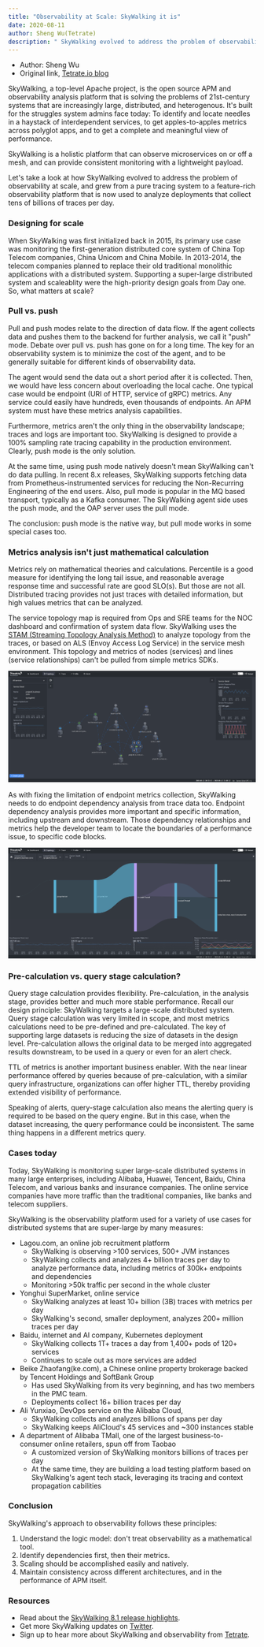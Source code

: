 ```yaml
---
title: "Observability at Scale: SkyWalking it is"
date: 2020-08-11
author: Sheng Wu(Tetrate)
description: " SkyWalking evolved to address the problem of observability at scale, and grew from a pure tracing system to a feature-rich observability platform that is now used to analyze deployments that collect tens of billions of traces per day. "
---
```


- Author: Sheng Wu
- Original link, [Tetrate.io blog](https://www.tetrate.io/blog/observability-at-scale-skywalking-it-is/)

SkyWalking, a top-level Apache project, is the open source APM and observability analysis platform that is solving the problems of 21st-century systems that are increasingly large, distributed, and heterogenous. It's built for the struggles system admins face today: To identify and locate needles in a haystack of interdependent services, to get apples-to-apples metrics across polyglot apps, and to get a complete and meaningful view of performance.

SkyWalking is a holistic platform that can observe microservices on or off a mesh, and can provide consistent monitoring with a lightweight payload.

Let's take a look at how SkyWalking evolved to address the problem of observability at scale, and grew from a pure tracing system to a feature-rich observability platform that is now used to analyze deployments that collect tens of billions of traces per day.

### Designing for scale

When SkyWalking was first initialized back in 2015, its primary use case was monitoring the first-generation distributed core system of China Top Telecom companies, China Unicom and China Mobile. In 2013-2014, the telecom companies planned to replace their old traditional monolithic applications with a distributed system. Supporting a super-large distributed system and scaleablity were the high-priority design goals from Day one. So, what matters at scale?

### Pull vs. push

Pull and push modes relate to the direction of data flow. If the agent collects data and pushes them to the backend for further analysis, we call it "push" mode. Debate over pull vs. push has gone on for a long time. The key for an observability system is to minimize the cost of the agent, and to be generally suitable for different kinds of observability data.

The agent would send the data out a short period after it is collected. Then, we would have less concern about overloading the local cache. One typical case would be endpoint (URI of HTTP, service of gRPC) metrics. Any service could easily have hundreds, even thousands of endpoints. An APM system must have these metrics analysis capabilities.

Furthermore, metrics aren't the only thing in the observability landscape; traces and logs are important too. SkyWalking is designed to provide a 100% sampling rate tracing capability in the production environment. Clearly, push mode is the only solution.

At the same time, using push mode natively doesn't mean SkyWalking can't do data pulling. In recent 8.x releases, SkyWalking supports fetching data from Prometheus-instrumented services for reducing the Non-Recurring Engineering of the end users. Also, pull mode is popular in the MQ based transport, typically as a Kafka consumer. The SkyWalking agent side uses the push mode, and the OAP server uses the pull mode.

The conclusion: push mode is the native way, but pull mode works in some special cases too.

### Metrics analysis isn't just mathematical calculation

Metrics rely on mathematical theories and calculations. Percentile is a good measure for identifying the long tail issue, and reasonable average response time and successful rate are good SLO(s). But those are not all. Distributed tracing provides not just traces with detailed information, but high values metrics that can be analyzed.

The service topology map is required from Ops and SRE teams for the NOC dashboard and confirmation of system data flow. SkyWalking uses the [STAM (Streaming Topology Analysis Method)](https://wu-sheng.github.io/STAM/) to analyze topology from the traces, or based on ALS (Envoy Access Log Service) in the service mesh environment. This topology and metrics of nodes (services) and lines (service relationships) can't be pulled from simple metrics SDKs.

![](topology-v8.png)

As with fixing the limitation of endpoint metrics collection, SkyWalking needs to do endpoint dependency analysis from trace data too. Endpoint dependency analysis provides more important and specific information, including upstream and downstream. Those dependency relationships and metrics help the developer team to locate the boundaries of a performance issue, to specific code blocks.

![](endpoint-dependency-v8.png)

### Pre-calculation vs. query stage calculation?

Query stage calculation provides flexibility. Pre-calculation, in the analysis stage, provides better and much more stable performance. Recall our design principle: SkyWalking targets a large-scale distributed system. Query stage calculation was very limited in scope, and most metrics calculations need to be pre-defined and pre-calculated. The key of supporting large datasets is reducing the size of datasets in the design level. Pre-calculation allows the original data to be merged into aggregated results downstream, to be used in a query or even for an alert check.

TTL of metrics is another important business enabler. With the near linear performance offered by queries because of pre-calculation, with a similar query infrastructure, organizations can offer higher TTL, thereby providing extended visibility of performance.

Speaking of alerts, query-stage calculation also means the alerting query is required to be based on the query engine. But in this case, when the dataset increasing, the query performance could be inconsistent. The same thing happens in a different metrics query.

### Cases today

Today, SkyWalking is monitoring super large-scale distributed systems in many large enterprises, including Alibaba, Huawei, Tencent, Baidu, China Telecom, and various banks and insurance companies. The online service companies have more traffic than the traditional companies, like banks and telecom suppliers.

SkyWalking is the observability platform used for a variety of use cases for distributed systems that are super-large by many measures:

*   Lagou.com, an online job recruitment platform
    *   SkyWalking is observing >100 services, 500+ JVM instances
    *   SkyWalking collects and analyzes 4+ billion traces per day to analyze performance data, including metrics of 300k+ endpoints and dependencies
    *   Monitoring >50k traffic per second in the whole cluster
*   Yonghui SuperMarket, online service
    *   SkyWalking analyzes at least 10+ billion (3B) traces with metrics per day
    *   SkyWalking's second, smaller deployment, analyzes 200+ million traces per day
*   Baidu, internet and AI company, Kubernetes deployment
    *   SkyWalking collects 1T+ traces a day from 1,400+ pods of 120+ services
    *   Continues to scale out as more services are added
*   Beike Zhaofang(ke.com), a Chinese online property brokerage backed by Tencent Holdings and SoftBank Group
    *   Has used SkyWalking from its very beginning, and has two members in the PMC team. 
    *   Deployments collect 16+ billion traces per day
*   Ali Yunxiao, DevOps service on the Alibaba Cloud,
    *   SkyWalking collects and analyzes billions of spans per day
    *   SkyWalking keeps AliCloud's 45 services and ~300 instances stable
*   A department of Alibaba TMall, one of the largest business-to-consumer online retailers, spun off from Taobao
    *   A customized version of SkyWalking monitors billions of traces per day
    *   At the same time, they are building a load testing platform based on SkyWalking's agent tech stack, leveraging its tracing and context propagation cabilities

### Conclusion

SkyWalking's approach to observability follows these principles:

1.  Understand the logic model: don't treat observability as a mathematical tool. 
2.  Identify dependencies first, then their metrics.
3.  Scaling should be accomplished easily and natively.
4.  Maintain consistency across different architectures, and in the performance of APM itself.

### Resources

*   Read about the [SkyWalking 8.1 release highlights](https://github.com/apache/skywalking/blob/master/CHANGES.md).
*   Get more SkyWalking updates on [Twitter](https://twitter.com/asfskywalking?lang=en).
*   Sign up to hear more about SkyWalking and observability from [Tetrate](https://www.tetrate.io/contact-us/).
